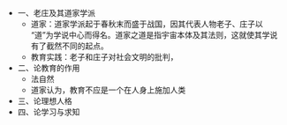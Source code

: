- 一、老庄及其道家学派
	- 道家：道家学派起于春秋末而盛于战国，因其代表人物老子、庄子以 “道”为学说中心而得名。道家之道是指宇宙本体及其法则，这就使其学说有了截然不同的起点。
	- 教育实践：老子和庄子对社会文明的批判，
- 二、论教育的作用
	- 法自然
	- 道家认为，教育不应是一个在人身上施加人类
- 三、论理想人格
- 四、论学习与求知